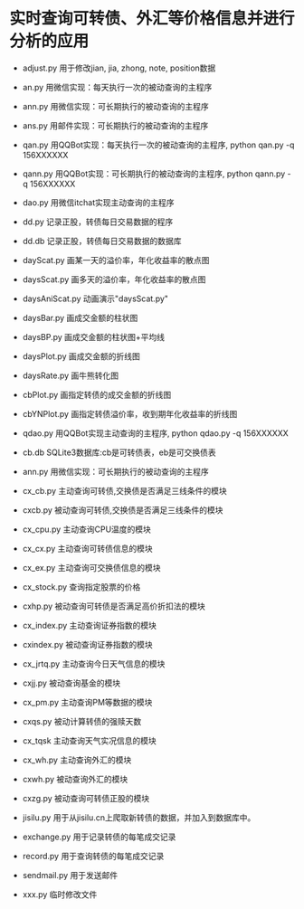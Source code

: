 # 实时查询可转债、外汇等价格信息并进行分析的应用

- adjust.py
用于修改jian, jia, zhong, note, position数据

- an.py
用微信实现：每天执行一次的被动查询的主程序

- ann.py
用微信实现：可长期执行的被动查询的主程序

- ans.py
用邮件实现：可长期执行的被动查询的主程序

- qan.py
用QQBot实现：每天执行一次的被动查询的主程序, python qan.py -q 156XXXXXX

- qann.py
用QQBot实现：可长期执行的被动查询的主程序, python qann.py -q 156XXXXXX

- dao.py
用微信itchat实现主动查询的主程序

- dd.py
记录正股，转债每日交易数据的程序

- dd.db
记录正股，转债每日交易数据的数据库

- dayScat.py
画某一天的溢价率，年化收益率的散点图

- daysScat.py
画多天的溢价率，年化收益率的散点图

- daysAniScat.py
动画演示"daysScat.py"

- daysBar.py
画成交金额的柱状图

- daysBP.py
画成交金额的柱状图+平均线

- daysPlot.py
画成交金额的折线图

- daysRate.py
画牛熊转化图

- cbPlot.py
画指定转债的成交金额的折线图

- cbYNPlot.py
画指定转债溢价率，收到期年化收益率的折线图

- qdao.py
用QQBot实现主动查询的主程序, python qdao.py -q 156XXXXXX

- cb.db
SQLite3数据库:cb是可转债表，eb是可交换债表

- ann.py
用微信实现：可长期执行的被动查询的主程序

- cx_cb.py
主动查询可转债,交换债是否满足三线条件的模块

- cxcb.py
被动查询可转债,交换债是否满足三线条件的模块

- cx_cpu.py
主动查询CPU温度的模块

- cx_cx.py
主动查询可转债信息的模块

- cx_ex.py
主动查询可交换债信息的模块

- cx_stock.py
查询指定股票的价格

- cxhp.py
被动查询可转债是否满足高价折扣法的模块

- cx_index.py
主动查询证券指数的模块

- cxindex.py
被动查询证券指数的模块

- cx_jrtq.py
主动查询今日天气信息的模块

- cxjj.py
被动查询基金的模块

- cx_pm.py
主动查询PM等数据的模块

- cxqs.py
被动计算转债的强赎天数

- cx_tqsk
主动查询天气实况信息的模块

- cx_wh.py
主动查询外汇的模块

- cxwh.py
被动查询外汇的模块

- cxzg.py
被动查询可转债正股的模块

- jisilu.py
用于从jisilu.cn上爬取新转债的数据，并加入到数据库中。

- exchange.py
用于记录转债的每笔成交记录

- record.py
用于查询转债的每笔成交记录

- sendmail.py
用于发送邮件

- xxx.py
临时修改文件

